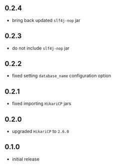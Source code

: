 ## 0.2.4

* bring back updated `slf4j-nop` jar

## 0.2.3

* do not include `slf4j-nop` jar

## 0.2.2

* fixed setting `database_name` configuration option

## 0.2.1

* fixed importing `HikariCP` jars

## 0.2.0

* upgraded `HikariCP` to `2.6.0`

## 0.1.0

* initial release

